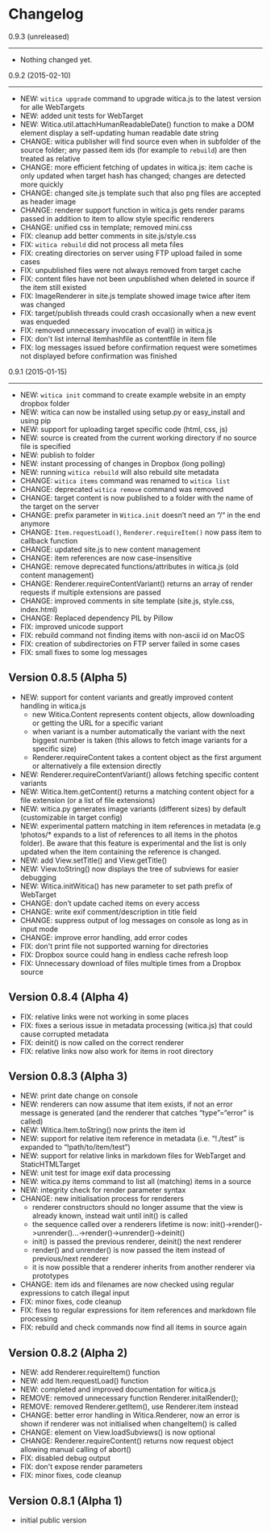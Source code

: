 # Changelog

0.9.3 (unreleased)
******************

- Nothing changed yet.


0.9.2 (2015-02-10)
******************
- NEW: `witica upgrade` command to upgrade witica.js to the latest version for alle WebTargets
- NEW: added unit tests for WebTarget
- NEW: Witica.util.attachHumanReadableDate() function to make a DOM element display a self-updating human readable date string
- CHANGE: witica publisher will find source even when in subfolder of the source folder; any passed item ids (for example to `rebuild`) are then treated as relative
- CHANGE: more efficient fetching of updates in witica.js: item cache is only updated when target hash has changed; changes are detected more quickly
- CHANGE: changed site.js template such that also png files are accepted as header image
- CHANGE: renderer support function in witica.js gets render params passed in addition to item to allow style specific renderers
- CHANGE: unified css in template; removed mini.css
- FIX: cleanup add better comments in site.js/style.css
- FIX: `witica rebuild` did not process all meta files
- FIX: creating directories on server using FTP upload failed in some cases
- FIX: unpublished files were not always removed from target cache
- FIX: content files have not been unpublished when deleted in source if the item still existed
- FIX: ImageRenderer in site.js template showed image twice after item was changed
- FIX: target/publish threads could crash occasionally when a new event was enqueded
- FIX: removed unnecessary invocation of eval() in witica.js
- FIX: don't list internal itemhashfile as contentfile in item file
- FIX: log messages issued before confirmation request were sometimes not displayed before confirmation was finished

0.9.1 (2015-01-15)
******************

* NEW: `witica init` command to create example website in an empty dropbox folder
* NEW: witica can now be installed using setup.py or easy_install and using pip
* NEW: support for uploading target specific code (html, css, js)
* NEW: source is created from the current working directory if no source file is specified
* NEW: publish to folder
* NEW: instant processing of changes in Dropbox (long polling)
* NEW: running `witica rebuild` will also rebuild site metadata
* CHANGE: `witica items` command was renamed to `witica list`
* CHANGE: deprecated `witica remove` command was removed
* CHANGE: target content is now published to a folder with the name of the target on the server
* CHANGE: prefix parameter in `Witica.init` doesn’t need an “/“ in the end anymore
* CHANGE: `Item.requestLoad()`, `Renderer.requireItem()` now pass item to callback function
* CHANGE: updated site.js to new content management
* CHANGE: item references are now case-insensitive
* CHANGE: remove deprecated functions/attributes in witica.js (old content management)
* CHANGE: Renderer.requireContentVariant() returns an array of render requests if multiple extensions are passed
* CHANGE: improved comments in site template (site.js, style.css, index.html)
* CHANGE: Replaced dependency PIL by Pillow
* FIX: improved unicode support
* FIX: rebuild command not finding items with non-ascii id on MacOS
* FIX: creation of subdirectories on FTP server failed in some cases
* FIX: small fixes to some log messages

## Version 0.8.5 (Alpha 5)
* NEW: support for content variants and greatly improved content handling in witica.js
	* new Witica.Content represents content objects, allow downloading or getting the URL for a specific variant
	* when variant is a number automatically the variant with the next biggest number is taken (this allows to fetch image variants for a specific size)
	* Renderer.requireContent takes a content object as the first argument or alternatively a file extension directly
* NEW: Renderer.requireContentVariant() allows fetching specific content variants
* NEW: Witica.Item.getContent() returns a matching content object for a file extension (or a list of file extensions)
* NEW: witica.py generates image variants (different sizes) by default (customizable in target config)
* NEW: experimental pattern matching in item references in metadata (e.g !photos/* expands to a list of references to all items in the photos folder). Be aware that this feature is experimental and the list is only updated when the item containing the reference is changed.
* NEW: add View.setTitle() and View.getTitle()
* NEW: View.toString() now displays the tree of subviews for easier debugging
* NEW: Witica.initWitica() has new parameter to set path prefix of WebTarget
* CHANGE: don’t update cached items on every access
* CHANGE: write exif comment/description in title field
* CHANGE: suppress output of log messages on console as long as in input mode
* CHANGE: improve error handling, add error codes
* FIX: don't print file not supported warning for directories
* FIX: Dropbox source could hang in endless cache refresh loop
* FIX: Unnecessary download of files multiple times from a Dropbox source

## Version 0.8.4 (Alpha 4)
* FIX: relative links were not working in some places
* FIX: fixes a serious issue in metadata processing (witica.js) that could cause corrupted metadata
* FIX: deinit() is now called on the correct renderer
* FIX: relative links now also work for items in root directory

## Version 0.8.3 (Alpha 3)

* NEW: print date change on console
* NEW: renderers can now assume that item exists, if not an error message is generated (and the renderer that catches “type”=“error” is called)
* NEW: Witica.Item.toString() now prints the item id
* NEW: support for relative item reference in metadata (i.e. “!./test” is expanded to “!path/to/item/test”)
* NEW: support for relative links in markdown files for WebTarget and StaticHTMLTarget
* NEW: unit test for image exif data processing
* NEW: witica.py items command to list all (matching) items in a source
* NEW: integrity check for render parameter syntax
* CHANGE: new initialisation process for renderers
	* renderer constructors should no longer assume that the view is already known, instead wait until init() is called
	* the sequence called over a renderers lifetime is now: init()->render()->unrender()…->render()->unrender()->deinit()
	* init() is passed the previous renderer, deinit() the next renderer
	* render() and unrender() is now passed the item instead of previous/next renderer
	* it is now possible that a renderer inherits from another renderer via prototypes
* CHANGE: item ids and filenames are now checked using regular expressions to catch illegal input
* FIX: minor fixes, code cleanup
* FIX: fixes to regular expressions for item references and markdown file processing
* FIX: rebuild and check commands now find all items in source again

## Version 0.8.2 (Alpha 2)

* NEW: add Renderer.requireItem() function
* NEW: add Item.requestLoad() function
* NEW: completed and improved documentation for witica.js
* REMOVE: removed unnecessary function Renderer.initalRender(); 
* REMOVE: removed Renderer.getItem(), use Renderer.item instead
* CHANGE: better error handling in Witica.Renderer, now an error is shown if renderer was not initialised when changeItem() is called
* CHANGE: element on View.loadSubviews() is now optional
* CHANGE: Renderer.requireContent() returns now request object allowing manual calling of abort()
* FIX: disabled debug output
* FIX: don't expose render parameters
* FIX: minor fixes, code cleanup

## Version 0.8.1 (Alpha 1)

* initial public version